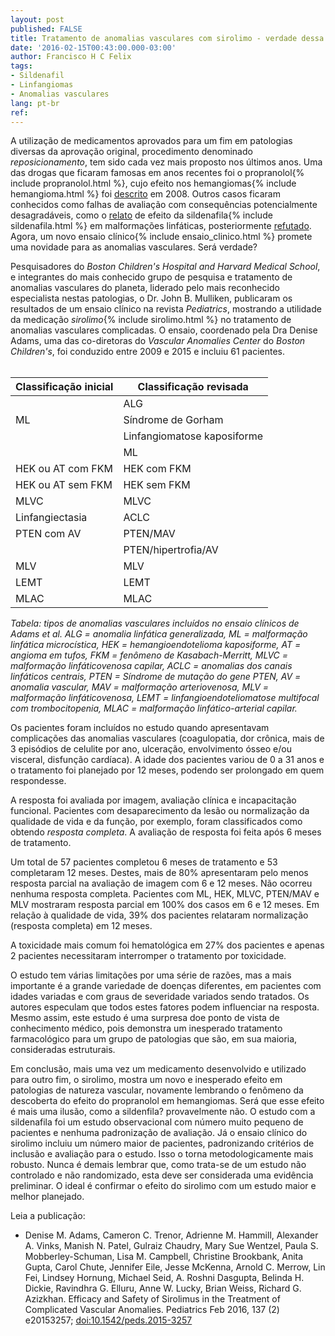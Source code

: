 ```yaml
---
layout: post
published: FALSE
title: Tratamento de anomalias vasculares com sirolimo - verdade dessa vez?
date: '2016-02-15T00:43:00.000-03:00'
author: Francisco H C Felix
tags:
- Sildenafil
- Linfangiomas
- Anomalias vasculares
lang: pt-br
ref:
---
```


A utilização de medicamentos aprovados para um fim em patologias diversas da aprovação original, procedimento denominado _reposicionamento_, tem sido cada vez mais proposto nos últimos anos. Uma das drogas que ficaram famosas em anos recentes foi o propranolol{% include propranolol.html %}, cujo efeito nos hemangiomas{% include hemangioma.html %} foi [descrito](https://bit.ly/fhcflxEw) em 2008. Outros casos ficaram conhecidos como falhas de avaliação com consequências potencialmente desagradáveis, como o [relato](https://bit.ly/fhcflxeS) de efeito da sildenafila{% include sildenafila.html %} em malformações linfáticas, posteriormente [refutado](https://bit.ly/fhcflx8n). Agora, um novo ensaio clínico{% include ensaio_clinico.html %} promete uma novidade para as anomalias vasculares. Será verdade?
<!--more-->

Pesquisadores do _Boston Children's Hospital and Harvard Medical School_, e integrantes do mais conhecido grupo de pesquisa e tratamento de anomalias vasculares do planeta, liderado pelo mais reconhecido especialista nestas patologias, o Dr. John B. Mulliken, publicaram os resultados de um ensaio clínico na revista _Pediatrics_, mostrando a utilidade da medicação _sirolimo_{% include sirolimo.html %} no tratamento de anomalias vasculares complicadas. O ensaio, coordenado pela Dra Denise Adams, uma das co-diretoras do _Vascular Anomalies Center_ do _Boston Children's_, foi conduzido entre 2009 e 2015 e incluiu 61 pacientes.
<br/><br/>

| Classificação inicial | Classificação revisada |
| --- | --- |
| | ALG |
| ML | Síndrome de Gorham |
| | Linfangiomatose kaposiforme |
| | ML |
| HEK ou AT com FKM | HEK com FKM |
| HEK ou AT sem FKM | HEK sem FKM |
| MLVC | MLVC |
| Linfangiectasia | ACLC |
| PTEN com AV | PTEN/MAV |
| | PTEN/hipertrofia/AV |
| MLV | MLV |
| LEMT | LEMT |
| MLAC | MLAC |

_Tabela: tipos de anomalias vasculares incluídos no ensaio clínicos de Adams et al. ALG = anomalia linfática generalizada, ML = malformação linfática microcística, HEK = hemangioendotelioma kaposiforme, AT = angioma em tufos, FKM = fenômeno de Kasabach-Merritt, MLVC = malformação linfáticovenosa capilar, ACLC = anomalias dos canais linfáticos centrais, PTEN = Síndrome de mutação do gene PTEN, AV = anomalia vascular, MAV = malformação arteriovenosa, MLV = malformação linfáticovenosa, LEMT = linfangioendoteliomatose multifocal com trombocitopenia, MLAC = malformação linfático-arterial capilar._

Os pacientes foram incluídos no estudo quando apresentavam complicações das anomalias vasculares (coagulopatia, dor crônica, mais de 3 episódios de celulite por ano, ulceração, envolvimento ósseo e/ou visceral, disfunção cardíaca). A idade dos pacientes variou de 0 a 31 anos e o tratamento foi planejado por 12 meses, podendo ser prolongado em quem respondesse.

A resposta foi avaliada por imagem, avaliação clínica e incapacitação funcional. Pacientes com desaparecimento da lesão ou normalização da qualidade de vida e da função, por exemplo, foram classificados como obtendo _resposta completa_. A avaliação de resposta foi feita após 6 meses de tratamento.

Um total de 57 pacientes completou 6 meses de tratamento e 53 completaram 12 meses. Destes, mais de 80% apresentaram pelo menos resposta parcial na avaliação de imagem com 6 e 12 meses. Não ocorreu nenhuma resposta completa. Pacientes com ML, HEK, MLVC, PTEN/MAV e MLV mostraram resposta parcial em 100% dos casos em 6 e 12 meses. Em relação à qualidade de vida, 39% dos pacientes relataram normalização (resposta completa) em 12 meses.

A toxicidade mais comum foi hematológica em 27% dos pacientes e apenas 2 pacientes necessitaram interromper o tratamento por toxicidade.

O estudo tem várias limitações por uma série de razões, mas a mais importante é a grande variedade de doenças diferentes, em pacientes com idades variadas e com graus de severidade variados sendo tratados. Os autores especulam que todos estes fatores podem influenciar na resposta. Mesmo assim, este estudo é uma surpresa doe ponto de vista de conhecimento médico, pois demonstra um inesperado tratamento farmacológico para um grupo de patologias que são, em sua maioria, consideradas estruturais.

Em conclusão, mais uma vez um medicamento desenvolvido e utilizado para outro fim, o sirolimo, mostra um novo e inesperado efeito em patologias de natureza vascular, novamente lembrando o fenômeno da descoberta do efeito do propranolol em hemangiomas. Será que esse efeito é mais uma ilusão, como a sildenfila? provavelmente não. O estudo com a sildenafila foi um estudo observacional com número muito pequeno de pacientes e nenhuma padronização de avaliação. Já o ensaio clínico do sirolimo incluiu um número maior de pacientes, padronizando critérios de inclusão e avaliação para o estudo. Isso o torna metodologicamente mais robusto. Nunca é demais lembrar que, como trata-se de um estudo não controlado e não randomizado, esta deve ser considerada uma evidência preliminar. O ideal é confirmar o efeito do sirolimo com um estudo maior e melhor planejado.

Leia a publicação:
- Denise M. Adams, Cameron C. Trenor, Adrienne M. Hammill, Alexander A. Vinks, Manish N. Patel, Gulraiz Chaudry, Mary Sue Wentzel, Paula S. Mobberley-Schuman, Lisa M. Campbell, Christine Brookbank, Anita Gupta, Carol Chute, Jennifer Eile, Jesse McKenna, Arnold C. Merrow, Lin Fei, Lindsey Hornung, Michael Seid, A. Roshni Dasgupta, Belinda H. Dickie, Ravindhra G. Elluru, Anne W. Lucky, Brian Weiss, Richard G. Azizkhan. Efficacy and Safety of Sirolimus in the Treatment of Complicated Vascular Anomalies. Pediatrics Feb 2016, 137 (2) e20153257; [doi:10.1542/peds.2015-3257](https://doi.org/10.1542/peds.2015-3257)
